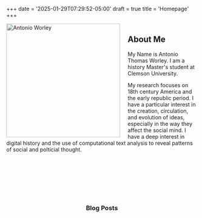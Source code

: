 +++
date = '2025-01-29T07:29:52-05:00'
draft = true
title = 'Homepage'
+++


<div style="overflow: auto;">
  <img src="/antonioworley.jpg" alt="Antonio Worley" width="300" style="float: left; margin-right: 20px;">

## About Me

My Name is Antonio Thomas Worley. I am a history Master's student at Clemson University.

My research focuses on 18th century America and the early republic period. I have a particular interest in the creation, circulation, and evolution of ideas, especially in the way they affect the social mind. I have a deep interest in digital history and the use of computational text analysis to reveal patterns of social and polticial thought. 

</div>


<br><br><br><br><br>
<h3 style="text-align: center;">
Blog Posts
